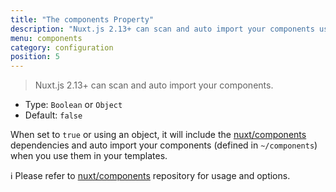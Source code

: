 ```yaml
---
title: "The components Property"
description: "Nuxt.js 2.13+ can scan and auto import your components using @nuxt/components module"
menu: components
category: configuration
position: 5
---
```


> Nuxt.js 2.13+ can scan and auto import your components.

- Type: `Boolean` or `Object`
- Default: `false`

When set to `true` or using an object, it will include the [nuxt/components](https://github.com/nuxt/components) dependencies and auto import your components (defined in `~/components`) when you use them in your templates.

ℹ️ Please refer to [nuxt/components](https://github.com/nuxt/components) repository for usage and options.
